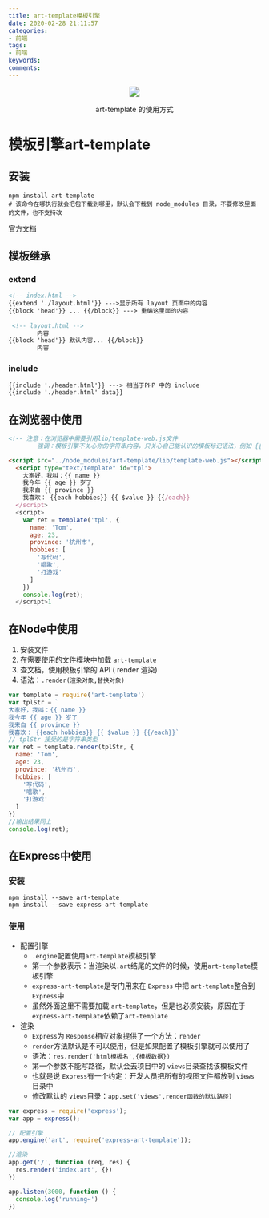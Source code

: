 ```yaml
---
title: art-template模板引擎
date: 2020-02-28 21:11:57
categories:
- 前端
tags:
- 前端
keywords:
comments:
---
```


<center>
<img src="https://i.loli.net/2020/02/28/5vBSzW3fjQnkLyu.png
" style="zoom: 130%;"/>

art-template 的使用方式
</center>
<!-- more -->

# 模板引擎art-template

## 安装

```shell
npm install art-template
# 该命令在哪执行就会把包下载到哪里，默认会下载到 node_modules 目录，不要修改里面的文件，也不支持改
```

[官方文档](https://aui.github.io/art-template/zh-cn/docs/installation.html)

## 模板继承

### extend

```html
<!-- index.html -->
{{extend './layout.html'}} --->显示所有 layout 页面中的内容
{{block 'head'}} ... {{/block}} ---> 重编这里面的内容
  
 <!-- layout.html -->
		内容
{{block 'head'}} 默认内容... {{/block}}
		内容
```

### include

```html
{{include './header.html'}} ---> 相当于PHP 中的 include
{{include './header.html' data}}
```

## 在浏览器中使用

```html
<!-- 注意：在浏览器中需要引用lib/template-web.js文件 
		强调：模板引擎不关心你的字符串内容，只关心自己能认识的模板标记语法，例如 {{}}(被称为 mustache 语法，八字胡)-->

<script src="../node_modules/art-template/lib/template-web.js"></script>
  <script type="text/template" id="tpl">
    大家好，我叫：{{ name }}
    我今年 {{ age }} 岁了
    我来自 {{ province }}
    我喜欢： {{each hobbies}} {{ $value }} {{/each}}
  </script>
  <script>
    var ret = template('tpl', {
      name: 'Tom',
      age: 23,
      province: '杭州市',
      hobbies: [
        '写代码',
        '唱歌',
        '打游戏'
      ]
    })
    console.log(ret);
  </script>1
```

## 在Node中使用

1. 安装文件
2. 在需要使用的文件模块中加载 `art-template`
3. 查文档，使用模板引擎的 API ( render 渲染)
4. 语法：`.render(渲染对象,替换对象)`

```javascript
var template = require('art-template')
var tplStr = `
大家好，我叫：{{ name }}
我今年 {{ age }} 岁了
我来自 {{ province }}
我喜欢： {{each hobbies}} {{ $value }} {{/each}}`
// tplStr 接受的是字符串类型
var ret = template.render(tplStr, {
  name: 'Tom',
  age: 23,
  province: '杭州市',
  hobbies: [
    '写代码',
    '唱歌',
    '打游戏'
  ]
})
//输出结果同上
console.log(ret);
```

## 在Express中使用

### 安装

```shell
npm install --save art-template
npm install --save express-art-template
```

### 使用

- 配置引擎
  - `.engine`配置使用`art-template`模板引擎
  - 第一个参数表示：当渲染以`.art`结尾的文件的时候，使用`art-template`模板引擎
  - `express-art-template`是专门用来在 `Express` 中把 `art-template`整合到`Express`中
  - 虽然外面这里不需要加载 `art-template`，但是也必须安装，原因在于`express-art-template`依赖了`art-template`
- 渲染
  - `Express`为 `Response`相应对象提供了一个方法：`render`
  - `render`方法默认是不可以使用，但是如果配置了模板引擎就可以使用了
  - 语法：`res.render('html模板名',{模板数据})`
  - 第一个参数不能写路径，默认会去项目中的 `views`目录查找该模板文件
  - 也就是说 `Express`有一个约定：开发人员把所有的视图文件都放到 `views`目录中
  - 修改默认的 `views`目录：`app.set('views',render函数的默认路径)`

```js
var express = require('express');
var app = express();

// 配置引擎
app.engine('art', require('express-art-template'));

//渲染
app.get('/', function (req, res) {  
  res.render('index.art', {})
})

app.listen(3000, function () {  
  console.log('running~')
})
```
